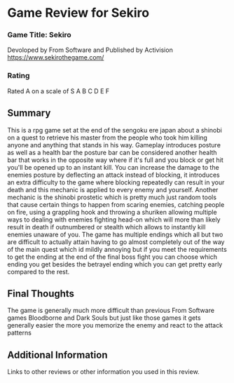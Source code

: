 # Game Review for Sekiro


### Game Title: Sekiro
Devoloped by From Software and Published by Activision
https://www.sekirothegame.com/

### Rating
Rated A on a scale of S A B C D E F

## Summary
This is a rpg game set at the end of the sengoku ere japan about a shinobi on a quest to retrieve his master from the people who took him killing anyone and anything that stands in his way. Gameplay introduces posture as well as a health bar the posture bar can be considered another health bar that works in the opposite way where if it's full and you block or get hit you'll be opened up to an instant kill. You can increase the damage to the enemies posture by deflecting an attack instead of blocking, it introduces an extra difficulty to the game where blocking repeatedly can result in your death and this mechanic is applied to every enemy and yourself. Another mechanic is the shinobi prostetic which is pretty much just random tools that cause certain things to happen from scaring enemies, catching people on fire, using a grappling hook and throwing a shuriken allowing multiple ways to dealing with enemies fighting head-on which will more than likely result in death if outnumbered or stealth which allows to instantly kill enemies unaware of you. The game has multiple endings which all but two are difficult to actually attain having to go almost completely out of the way of the main quest which id mildly annoying but if you meet the requirements to get the ending at the end of the final boss fight you can choose which ending you get besides the betrayel ending which you can get pretty early compared to the rest.

## Final Thoughts
The game is generally much more difficult than previous From Software games Bloodborne and Dark Souls but just like those games it gets generally easier the more you memorize the enemy and react to the attack patterns

## Additional Information
Links to other reviews or other information you used in this review.
